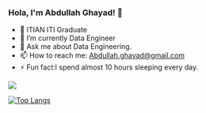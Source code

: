### Hola, I'm Abdullah Ghayad!  👋
- 🔭 ITIAN ITI Graduate
- 🌱 I’m currently Data Engineer
- 💬 Ask me about Data Engineering.
- 📫 How to reach me: Abdullah.ghayad@gmail.com
- ⚡ Fun fact:I spend almost 10 hours sleeping every day.

<img src="https://github-readme-stats.vercel.app/api?username=Abdullah28-gheyad&&show_icons=true&title_color=ffffff&icon_color=bb2acf&text_color=daf7dc&bg_color=151515">

[![Top Langs](https://github-readme-stats.vercel.app/api/top-langs/?username=Abdullah28-gheyad)](https://github.com/Abdullah28-gheyad/github-readme-stats)



